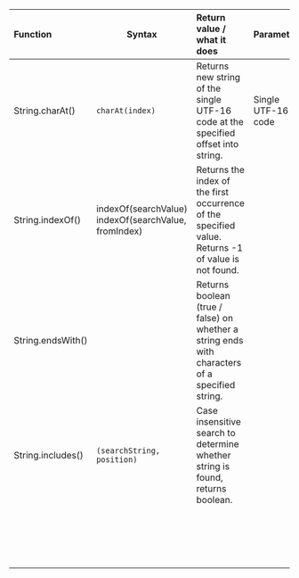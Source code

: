 | Function          | Syntax                                               | Return value / what it does                                  | Parameters         | Optional Parameter                                           |
| :---------------- | ---------------------------------------------------- | :----------------------------------------------------------- | ------------------ | ------------------------------------------------------------ |
| String.charAt()   | `charAt(index)`                                      | Returns new string of the single UTF-16 code at the specified offset into string. | Single UTF-16 code |                                                              |
| String.indexOf()  | indexOf(searchValue) indexOf(searchValue, fromIndex) | Returns the index of the first occurrence of the specified value. Returns -1 of value is not found. |                    | `fromIndex`: index to start search. If it's greater than string's `length`, the returned value is string's `length`. |
| String.endsWith() |                                                      | Returns boolean (true  / false) on whether a string ends with characters of a specified string. |                    | `position`:The position within the string at which to begin searching for `searchString`. (Defaults to `0`.) |
| String.includes() | `(searchString, position)`                           | Case insensitive search to determine whether string is found, returns boolean. |                    | `position` to begin searching for the `searchString`. Defaults to 0. |
|                   |                                                      |                                                              |                    |                                                              |
|                   |                                                      |                                                              |                    |                                                              |
|                   |                                                      |                                                              |                    |                                                              |
|                   |                                                      |                                                              |                    |                                                              |
|                   |                                                      |                                                              |                    |                                                              |
|                   |                                                      |                                                              |                    |                                                              |
|                   |                                                      |                                                              |                    |                                                              |
|                   |                                                      |                                                              |                    |                                                              |
|                   |                                                      |                                                              |                    |                                                              |
|                   |                                                      |                                                              |                    |                                                              |
|                   |                                                      |                                                              |                    |                                                              |
|                   |                                                      |                                                              |                    |                                                              |
|                   |                                                      |                                                              |                    |                                                              |
|                   |                                                      |                                                              |                    |                                                              |
|                   |                                                      |                                                              |                    |                                                              |
|                   |                                                      |                                                              |                    |                                                              |
|                   |                                                      |                                                              |                    |                                                              |
|                   |                                                      |                                                              |                    |                                                              |

